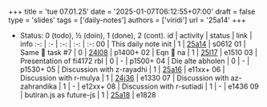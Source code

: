 +++
title = 'tue 07.01.25'
date = '2025-01-07T06:12:55+07:00'
draft = false
type = 'slides'
tags = ['daily-notes']
authors = ['viridi']
url = '25a14'
+++
<!--more-->

+ Status: 0 (todo), &half; (doin), 1 (done), 2 (cont).
id | activity | status | link | info
:-: | :- | :-: | :-: | :-:
00 | This daily note init           | 1 | [25a14](/rusn/25a14) | s0612
01 | Same 🦙 task #7                | 0 | [24l08](/rusn/24l08) | p1400+
02 | Eqn 🦙 na                      | 1 | [25l17](/rusn/25a17) | e1510
03 | Presentation of fi4172 rbl     | 0 | - | p1500+
04 | Die alte abholen               | 0 | - | p1530+
05 | Discussion with z-rayadhi      | 1 | [25a16](/rusn/25a16) | e11xx+
06 | Discussion with r-mulya        | 1 | [24j36](/rusn/24j36) | e1330
07 | Discussion with az-zahrandika  | 1 | - | e12xx+
08 | Discussion with r-sutiadi      | 1 | - | e1436
09 | butiran.js as future-js        | 1 | [25a18](/rusn/25a18) | e1828
